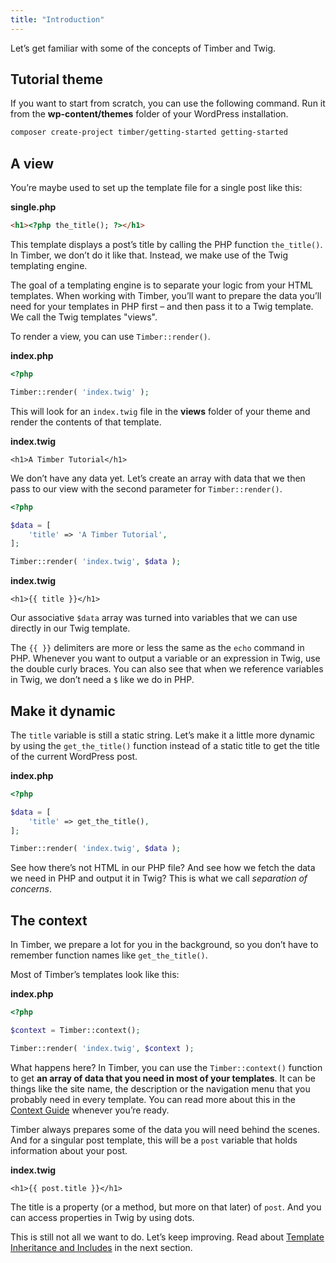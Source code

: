 ```yaml
---
title: "Introduction"
---
```


Let’s get familiar with some of the concepts of Timber and Twig.

## Tutorial theme

If you want to start from scratch, you can use the following command. Run it from the **wp-content/themes** folder of your WordPress installation.

```bash
composer create-project timber/getting-started getting-started
```


## A view

You’re maybe used to set up the template file for a single post like this:

**single.php**

```html
<h1><?php the_title(); ?></h1>
```

This template displays a post’s title by calling the PHP function `the_title()`. In Timber, we don’t do it like that. Instead, we make use of the Twig templating engine.

The goal of a templating engine is to separate your logic from your HTML templates. When working with Timber, you’ll want to prepare the data you’ll need for your templates in PHP first – and then pass it to a Twig template. We call the Twig templates "views".

To render a view, you can use `Timber::render()`.

**index.php**

```php
<?php

Timber::render( 'index.twig' );
```

This will look for an `index.twig` file in the **views** folder of your theme and render the contents of that template.

**index.twig**

```twig
<h1>A Timber Tutorial</h1>
```

We don’t have any data yet. Let’s create an array with data that we then pass to our view with the second parameter for `Timber::render()`.

```php
<?php

$data = [
    'title' => 'A Timber Tutorial',
];

Timber::render( 'index.twig', $data );
```

**index.twig**

```twig
<h1>{{ title }}</h1>
```

Our associative `$data` array was turned into variables that we can use directly in our Twig template.

The `{{ }}` delimiters are more or less the same as the `echo` command in PHP. Whenever you want to output a variable or an expression in Twig, use the double curly braces. You can also see that when we reference variables in Twig, we don’t need a `$` like we do in PHP.

## Make it dynamic

The `title` variable is still a static string. Let’s make it a little more dynamic by using the `get_the_title()` function instead of a static title to get the title of the current WordPress post.

**index.php**

```php
<?php

$data = [
    'title' => get_the_title(),
];

Timber::render( 'index.twig', $data );
```

See how there’s not HTML in our PHP file? And see how we fetch the data we need in PHP and output it in Twig? This is what we call *separation of concerns*.

## The context

In Timber, we prepare a lot for you in the background, so you don’t have to remember function names like `get_the_title()`.

Most of Timber’s templates look like this:

**index.php**

```php
<?php

$context = Timber::context();

Timber::render( 'index.twig', $context );
```

What happens here? In Timber, you can use the `Timber::context()` function to get **an array of data that you need in most of your templates**. It can be things like the site name, the description or the navigation menu that you probably need in every template. You can read more about this in the [Context Guide](https://timber.github.io/docs/guides/context/) whenever you’re ready.

Timber always prepares some of the data you will need behind the scenes. And for a singular post template, this will be a `post` variable that holds information about your post.

**index.twig**

```twig
<h1>{{ post.title }}</h1>
```

The title is a property (or a method, but more on that later) of `post`. And you can access properties in Twig by using dots.

This is still not all we want to do. Let’s keep improving. Read about [Template Inheritance and Includes](@todo) in the next section.

